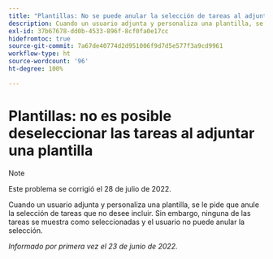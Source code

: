 ```yaml
---
title: "Plantillas: No se puede anular la selección de tareas al adjuntar una plantilla"
description: Cuando un usuario adjunta y personaliza una plantilla, se le pide que anule la selección de tareas que no desee incluir. Sin embargo, ninguna de las tareas se muestra como seleccionadas y el usuario no puede anular la selección.
exl-id: 37b67678-dd0b-4533-896f-8cf0fa0e17cc
hidefromtoc: true
source-git-commit: 7a67de40774d2d951006f9d7d5e577f3a9cd9961
workflow-type: ht
source-wordcount: '96'
ht-degree: 100%

---
```


# Plantillas: no es posible deseleccionar las tareas al adjuntar una plantilla

>[!NOTE]
>
>Este problema se corrigió el 28 de julio de 2022.

Cuando un usuario adjunta y personaliza una plantilla, se le pide que anule la selección de tareas que no desee incluir. Sin embargo, ninguna de las tareas se muestra como seleccionadas y el usuario no puede anular la selección.

_Informado por primera vez el 23 de junio de 2022._
